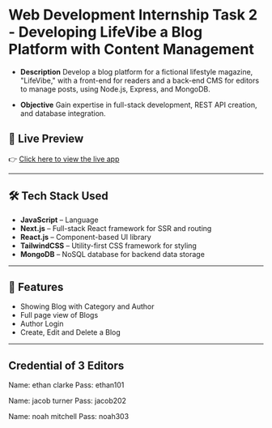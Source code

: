 # Web Development Internship Task 2 - Developing LifeVibe a Blog Platform with Content Management

- **Description**
Develop a blog platform for a fictional lifestyle magazine, "LifeVibe," with a front-end for readers and a back-end CMS for editors to manage posts, using Node.js, Express, and MongoDB.

- **Objective**
Gain expertise in full-stack development, REST API creation, and database integration.

## 🔗 Live Preview

👉 [Click here to view the live app](https://mentoga-task2.vercel.app/ )

---

## 🛠 Tech Stack Used

- **JavaScript** – Language
- **Next.js** – Full-stack React framework for SSR and routing
- **React.js** – Component-based UI library
- **TailwindCSS** – Utility-first CSS framework for styling
- **MongoDB** – NoSQL database for backend data storage

---

## 🚀 Features

- Showing Blog with Category and Author
- Full page view of Blogs
- Author Login 
- Create, Edit and Delete a Blog

---

##  Credential of 3 Editors 

Name: ethan clarke 
Pass: ethan101 

Name: jacob turner 
Pass: jacob202 

Name: noah mitchell 
Pass: noah303